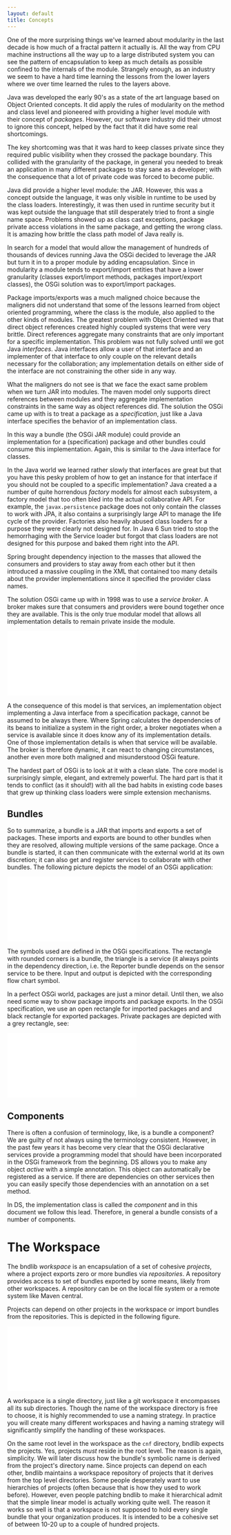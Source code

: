 ```yaml
---
layout: default
title: Concepts
---
```


One of the more surprising things we've learned about modularity in the last decade is how much of a fractal pattern it actually is. All the way from CPU machine instructions all the way up to a large distributed system you can see the pattern of encapsulation to keep as much details as possible confined to the internals of the module. Strangely enough, as an industry we seem to have a hard time learning the lessons from the lower layers where we over time learned the rules to the layers above.

Java was developed the early 90's as a state of the art language based on Object Oriented concepts. It did apply the rules of modularity on the method and class level and pioneered with providing a higher level module with their concept of _packages_. However, our software industry did their utmost to ignore this concept, helped by the fact that it did have some real shortcomings.

The key shortcoming was that it was hard to keep classes private since they required public visibility when they crossed the package boundary. This collided with the granularity of the package, in general you needed to break an application in many different packages to stay sane as a developer; with the consequence that a lot of private code was forced to become public.

Java did provide a higher level module: the JAR. However, this was a concept outside the language, it was only visible in runtime to be used by the class loaders. Interestingly, it was then used in runtime security but it was kept outside the language that still desperately tried to front a single name space. Problems showed up as class cast exceptions, package private access violations in the same package, and getting the wrong class. It is amazing how brittle the class path model of Java really is.

In search for a model that would allow the management of hundreds of thousands of devices running Java the OSGi decided to leverage the JAR but turn it in to a proper module by adding encapsulation. Since in modularity a module tends to export/import entities that have a lower granularity (classes export/import methods, packages import/export classes), the OSGi solution was to export/import packages.

Package imports/exports was a much maligned choice because the maligners did not understand that some of the lessons learned from object oriented programming, where the class is the module, also applied to the other kinds of modules. The greatest problem with Object Oriented was that direct object references created highly coupled systems that were very brittle. Direct references aggregate many constraints that are only important for a specific implementation. This problem was not fully solved until we got Java _interfaces_. Java interfaces allow a user of that interface and an implementer of that interface to only couple on the relevant details necessary for the collaboration; any implementation details on either side of the interface are not constraining the other side in any way. 

What the maligners do not see is that we face the exact same problem when we turn JAR into modules. The maven model only supports direct references between modules and they aggregate implementation constraints in the same way as object references did. The solution the OSGi came up with is to treat a package as a _specification_, just like a Java interface specifies the behavior of an implementation class. 

In this way a bundle (the OSGi JAR module) could provide an implementation for a (specification) package and other bundles could consume this implementation. Again, this is similar to the Java interface for classes. 

In the Java world we learned rather slowly that interfaces are great but that you have this pesky problem of how to get an instance for that interface if you should not be coupled to a specific implementation? Java created a a number of quite horrendous _factory_ models for almost each subsystem, a factory model that too often bled into the actual collaborative API. For example, the `javax.persistence` package does not only contain the classes to work with JPA, it also contains a surprisingly large API to manage the life cycle of the provider. Factories also heavily abused class loaders for a purpose they were clearly not designed for. In Java 6 Sun tried to stop the hemorrhaging with the Service loader but forgot that class loaders are not designed for this purpose and baked them right into the API. 

Spring brought dependency injection to the masses that allowed the consumers and providers to stay away from each other but it then introduced a massive coupling in the XML that contained too many details about the provider implementations since it specified the provider class names. 

The solution OSGi came up with in 1998 was to use a _service broker_. A broker makes sure that consumers and providers were bound together once they are available. This is the only true modular model that allows all implementation details to remain private inside the module. 

<embed class="illustration" src="{{ '/img/chapters/concepts-service.svg' | prepend:site.baseurl }}" />

A the consequence of this model is that services, an implementation object implementing a Java interface from a specification package, cannot be assumed to be always there. Where Spring calculates the dependencies of its beans to initialize a system in the right order, a broker negotiates when a service is available since it does know any of its implementation details. One of those implementation details is when that service will be available. The broker is therefore dynamic, it can react to changing circumstances, another even more both maligned and misunderstood OSGi feature.

The hardest part of OSGi is to look at it with a clean slate. The core model is surprisingly simple, elegant, and extremely powerful. The hard part is that it tends to conflict (as it should!) with all the bad habits in existing code bases that grew up thinking class loaders were simple extension mechanisms.

## Bundles

So to summarize, a bundle is a JAR that imports and exports a set of packages. These imports and exports are bound to other bundles when they are resolved, allowing multiple versions of the same package. Once a bundle is started, it can  then communicate with the external world at its own discretion; it can also get and register services to collaborate with other bundles. The following picture depicts the model of an OSGi application:

<embed class="illustration" src="{{ '/img/chapters/concepts-bundles.svg' | prepend:site.baseurl }}" />

The symbols used are defined in the OSGi specifications. The rectangle with rounded corners is a bundle, the triangle is a service (it always points in the dependency direction, i.e. the Reporter bundle depends on the sensor service to be there. Input and output is depicted with the corresponding flow chart symbol.

In a perfect OSGi world, packages are just a minor detail. Until then, we also need some way to show package imports and package exports. In the OSGi specification, we use an open rectangle for imported packages and and black rectangle for exported packages. Private packages are depicted with a grey rectangle, see:

<embed class="illustration" src="{{ '/img/chapters/concepts-packages.svg' | prepend:site.baseurl }}" />

## Components

There is often a confusion of terminology, like, is a bundle a component? We are guilty of not always using the terminology consistent. However, in the past few years it has become very clear that the OSGi declarative services provide a programming model that should have been incorporated in the OSGi framework from the beginning. DS allows you to make any object _active_ with a simple annotation. This object can automatically be registered as a service. If there are dependencies on other services then you can easily specify those dependencies with an annotation on a set method.

In DS, the implementation class is called the _component_ and in this document we follow this lead. Therefore, in general a bundle consists of a number of components. 

# The Workspace

The bndlib _workspace_ is an encapsulation of a set of cohesive _projects_, where a project exports zero or more bundles via _repositories_. A repository provides access to set of bundles exported by some means, likely from other workspaces. A repository can be on the local file system or a remote system like Maven central. 

Projects can depend on other projects in the workspace or import bundles from the repositories. This is depicted in the following figure.

<embed class="illustration" src="{{ '/img/chapters/concepts-workspace.svg' | prepend:site.baseurl }}" />

A workspace is a single directory, just like a git workspace it encompasses all its sub directories. Though the name of the workspace directory is free to choose, it is highly recommended to use a naming strategy. In practice you will create many different workspaces and having a naming strategy will significantly simplify the handling of these workspaces.

On the same root level in the workspace as the `cnf` directory, bndlib expects the projects. Yes, projects *must* reside in the root level. The reason is again, simplicity. We will later discuss how the bundle's symbolic name is derived from the project's directory name. Since projects can depend on each other, bndlib maintains a workspace repository of projects that it derives from the top level directories. Some people desperately want to use hierarchies of projects (often because that is how they used to work before). However, even people patching bndlib to make it hierarchical admit that the simple linear model is actually working quite well. The reason it works so well is that a workspace is not supposed to hold every single bundle that your organization produces. It is intended to be a cohesive set of between 10-20 up to a couple of hundred projects.
